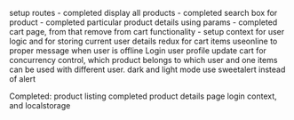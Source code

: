 setup routes - completed
display all products - completed
search box for product - completed
particular product details using params - completed
cart page, from that remove from cart functionality -
setup context for user logic and for storing current user details
redux for cart items
useonline to proper message when user is offline
Login
user profile
update cart for concurrency control, which product belongs to which user and one items can be used with different user.
dark and light mode
use sweetalert instead of alert

Completed: 
product listing completed
product details page
login context, and localstorage